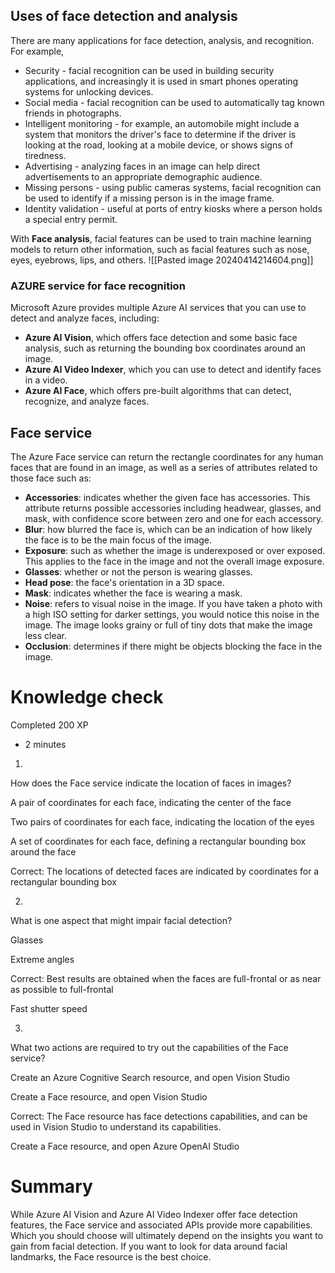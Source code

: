 
## Uses of face detection and analysis

There are many applications for face detection, analysis, and recognition. For example,

- Security - facial recognition can be used in building security applications, and increasingly it is used in smart phones operating systems for unlocking devices.
- Social media - facial recognition can be used to automatically tag known friends in photographs.
- Intelligent monitoring - for example, an automobile might include a system that monitors the driver's face to determine if the driver is looking at the road, looking at a mobile device, or shows signs of tiredness.
- Advertising - analyzing faces in an image can help direct advertisements to an appropriate demographic audience.
- Missing persons - using public cameras systems, facial recognition can be used to identify if a missing person is in the image frame.
- Identity validation - useful at ports of entry kiosks where a person holds a special entry permit.


With **Face analysis**, facial features can be used to train machine learning models to return other information, such as facial features such as nose, eyes, eyebrows, lips, and others.
![[Pasted image 20240414214604.png]]

<h3>AZURE service for face recognition </h3>

Microsoft Azure provides multiple Azure AI services that you can use to detect and analyze faces, including:

- **Azure AI Vision**, which offers face detection and some basic face analysis, such as returning the bounding box coordinates around an image.
- **Azure AI Video Indexer**, which you can use to detect and identify faces in a video.
- **Azure AI Face**, which offers pre-built algorithms that can detect, recognize, and analyze faces.


## Face service

The Azure Face service can return the rectangle coordinates for any human faces that are found in an image, as well as a series of attributes related to those face such as:

- **Accessories**: indicates whether the given face has accessories. This attribute returns possible accessories including headwear, glasses, and mask, with confidence score between zero and one for each accessory.
- **Blur**: how blurred the face is, which can be an indication of how likely the face is to be the main focus of the image.
- **Exposure**: such as whether the image is underexposed or over exposed. This applies to the face in the image and not the overall image exposure.
- **Glasses**: whether or not the person is wearing glasses.
- **Head pose**: the face's orientation in a 3D space.
- **Mask**: indicates whether the face is wearing a mask.
- **Noise**: refers to visual noise in the image. If you have taken a photo with a high ISO setting for darker settings, you would notice this noise in the image. The image looks grainy or full of tiny dots that make the image less clear.
- **Occlusion**: determines if there might be objects blocking the face in the image.





# Knowledge check

Completed 200 XP

- 2 minutes

1.

How does the Face service indicate the location of faces in images?

A pair of coordinates for each face, indicating the center of the face

Two pairs of coordinates for each face, indicating the location of the eyes

A set of coordinates for each face, defining a rectangular bounding box around the face

Correct: The locations of detected faces are indicated by coordinates for a rectangular bounding box

2.

What is one aspect that might impair facial detection?

Glasses

Extreme angles

Correct: Best results are obtained when the faces are full-frontal or as near as possible to full-frontal

Fast shutter speed

3.

What two actions are required to try out the capabilities of the Face service?

Create an Azure Cognitive Search resource, and open Vision Studio

Create a Face resource, and open Vision Studio

Correct: The Face resource has face detections capabilities, and can be used in Vision Studio to understand its capabilities.

Create a Face resource, and open Azure OpenAI Studio



# Summary


While Azure AI Vision and Azure AI Video Indexer offer face detection features, the Face service and associated APIs provide more capabilities. Which you should choose will ultimately depend on the insights you want to gain from facial detection. If you want to look for data around facial landmarks, the Face resource is the best choice.